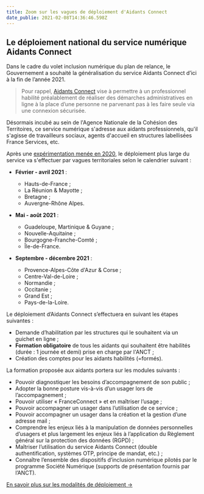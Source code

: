 ```yaml
---
title: Zoom sur les vagues de déploiement d'Aidants Connect
date_publie: 2021-02-08T14:36:46.598Z
---
```

## Le déploiement national du service numérique Aidants Connect

Dans le cadre du volet inclusion numérique du plan de relance, le Gouvernement a souhaité la généralisation du service Aidants Connect d’ici à la fin de l’année 2021.

> Pour rappel, [Aidants Connect](https://aidantsconnect.beta.gouv.fr/guide_utilisation/) vise à permettre à un professionnel habilité préalablement de réaliser des démarches administratives en ligne à la place d’une personne ne parvenant pas à les faire seule via une connexion sécurisée.

Désormais incubé au sein de l'Agence Nationale de la Cohésion des Territoires, ce service numérique s'adresse aux aidants professionnels, qu'il s'agisse de travailleurs sociaux, agents d'accueil en structures labellisées France Services, etc. 

Après une [expérimentation menée en 2020](https://aidantsconnect.beta.gouv.fr/static/guides_aidants_connect/Aidants%20Connect%20_%20BilanExperimentation.pdf), le déploiement plus large du service va s'effectuer par vagues territoriales selon le calendrier suivant : 

* **Février - avril 2021** :

  * Hauts-de-France ;
  * La Réunion & Mayotte ;
  * Bretagne ;
  * Auvergne-Rhône Alpes.
* **Mai - août 2021** :

  * Guadeloupe, Martinique & Guyane ;
  * Nouvelle-Aquitaine ;
  * Bourgogne-Franche-Comté ;
  * Île-de-France.
* **Septembre - décembre 2021** :

  * Provence-Alpes-Côte d'Azur & Corse ;
  * Centre-Val-de-Loire ;
  * Normandie ;
  * Occitanie ;
  * Grand Est ;
  * Pays-de-la-Loire.

Le déploiement d’Aidants Connect s’effectuera en suivant les étapes suivantes :

* Demande d’habilitation par les structures qui le souhaitent via un guichet en ligne ;
* **Formation obligatoire** de tous les aidants qui souhaitent être habilités (durée : 1 journée et demi) prise en charge par l'ANCT ;
* Création des comptes pour les aidants habilités (=formés).

La formation proposée aux aidants portera sur les modules suivants :
* Pouvoir diagnostiquer les besoins d’accompagnement de son public ; 
* Adopter la bonne posture vis-à-vis d’un usager lors de l’accompagnement ; 
* Pouvoir utiliser « FranceConnect » et en maîtriser l’usage ; 
* Pouvoir accompagner un usager dans l’utilisation de ce service ; 
* Pouvoir accompagner un usager dans la création et la gestion d’une adresse mail ; 
* Comprendre les enjeux liés à la manipulation de données personnelles d’usagers et plus largement les enjeux liés à l’application du Règlement général sur la protection des données (RGPD) ; 
* Maîtriser l’utilisation du service Aidants Connect (double authentification, systèmes OTP, principe de mandat, etc.) ; 
* Connaître l’ensemble des dispositifs d’inclusion numérique pilotés par le programme Société Numérique (supports de présentation fournis par l’ANCT). 

<a class="cta shadow-yellow" href="https://aidantsconnect.beta.gouv.fr/habilitation">
  En savoir plus sur les modalités de déploiement →
</a>